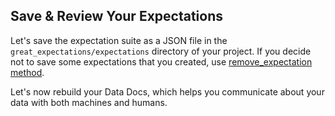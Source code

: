 ## Save & Review Your Expectations

Let's save the expectation suite as a JSON file in the `great_expectations/expectations` directory of your project.
If you decide not to save some expectations that you created, use [remove_expectation method](https://legacy.docs.greatexpectations.io/en/latest/autoapi/great_expectations/data_asset/index.html?highlight=remove_expectation&utm_source=notebook&utm_medium=edit_expectations#great_expectations.data_asset.DataAsset.remove_expectation).

Let's now rebuild your Data Docs, which helps you communicate about your data with both machines and humans.
